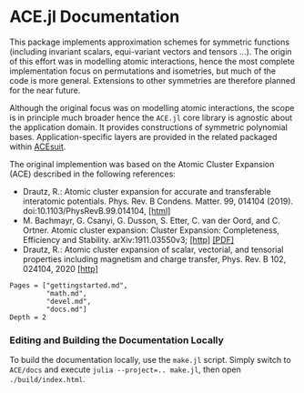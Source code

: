 
# ACE.jl Documentation

This package implements approximation schemes for symmetric functions (including invariant scalars, equi-variant vectors and tensors ...). The origin of this effort was in modelling atomic interactions, hence the most complete implementation focus on permutations and isometries, but much of the code is more general. Extensions to other symmetries are therefore planned for the near future. 

Although the original focus was on modelling atomic interactions, the scope is in principle much broader hence the `ACE.jl` core library is agnostic about the application domain. It provides constructions of symmetric polynomial bases. Application-specific layers are provided in the related packaged within [ACEsuit](https://github.com/ACEsuit).

The original implemention was based on the Atomic Cluster Expansion (ACE) described in the following references:

* Drautz, R.: Atomic cluster expansion for accurate and transferable interatomic potentials. Phys. Rev. B Condens. Matter. 99, 014104 (2019). doi:10.1103/PhysRevB.99.014104, [[html]](https://journals.aps.org/prb/abstract/10.1103/PhysRevB.99.014104)
* M. Bachmayr, G. Csanyi, G. Dusson, S. Etter, C. van der Oord, and C. Ortner. Atomic cluster expansion: Cluster Expansion: Completeness, Efficiency and Stability. arXiv:1911.03550v3; [[http]](https://arxiv.org/abs/1911.03550) [[PDF]](https://arxiv.org/pdf/1911.03550.pdf)
* Drautz, R.: Atomic cluster expansion of scalar, vectorial, and tensorial properties including magnetism and charge transfer, Phys. Rev. B 102, 024104, 2020 [[http]](https://journals.aps.org/prb/abstract/10.1103/PhysRevB.102.024104)



```@contents
Pages = ["gettingstarted.md",
         "math.md", 
         "devel.md",
         "docs.md"]
Depth = 2
```

### Editing and Building the Documentation Locally

To build the documentation locally, use the `make.jl` script. Simply switch to `ACE/docs` and execute `julia --project=.. make.jl`, then open `./build/index.html`.
